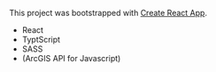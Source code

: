 This project was bootstrapped with [Create React App](https://github.com/facebookincubator/create-react-app).

- React
- TyptScript
- SASS
- (ArcGIS API for Javascript)